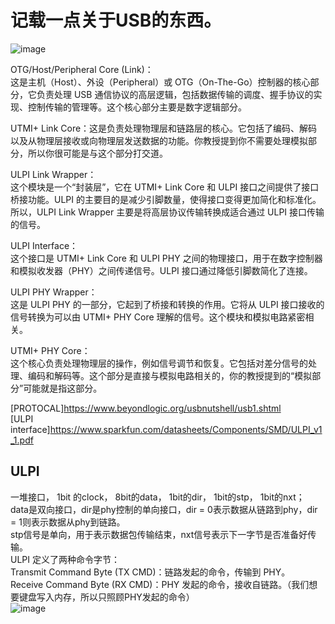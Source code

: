 # 记载一点关于USB的东西。
![image](https://github.com/user-attachments/assets/a61b4da1-8b0a-497c-afb1-5008269e76c1)   

OTG/Host/Peripheral Core (Link)：    
这是主机（Host）、外设（Peripheral）或 OTG（On-The-Go）控制器的核心部分，它负责处理 USB 通信协议的高层逻辑，包括数据传输的调度、握手协议的实现、控制传输的管理等。这个核心部分主要是数字逻辑部分。

UTMI+ Link Core：这是负责处理物理层和链路层的核心。它包括了编码、解码以及从物理层接收或向物理层发送数据的功能。你教授提到你不需要处理模拟部分，所以你很可能是与这个部分打交道。

ULPI Link Wrapper：     
这个模块是一个“封装层”，它在 UTMI+ Link Core 和 ULPI 接口之间提供了接口桥接功能。ULPI 的主要目的是减少引脚数量，使得接口变得更加简化和标准化。所以，ULPI Link Wrapper 主要是将高层协议传输转换成适合通过 ULPI 接口传输的信号。

ULPI Interface：    
这个接口是 UTMI+ Link Core 和 ULPI PHY 之间的物理接口，用于在数字控制器和模拟收发器（PHY）之间传递信号。ULPI 接口通过降低引脚数简化了连接。   

ULPI PHY Wrapper：   
这是 ULPI PHY 的一部分，它起到了桥接和转换的作用。它将从 ULPI 接口接收的信号转换为可以由 UTMI+ PHY Core 理解的信号。这个模块和模拟电路紧密相关。   

UTMI+ PHY Core：   
这个核心负责处理物理层的操作，例如信号调节和恢复。它包括对差分信号的处理、编码和解码等。这个部分是直接与模拟电路相关的，你的教授提到的“模拟部分”可能就是指这部分。   


[PROTOCAL]https://www.beyondlogic.org/usbnutshell/usb1.shtml    
[ULPI interface]https://www.sparkfun.com/datasheets/Components/SMD/ULPI_v1_1.pdf

## ULPI
一堆接口， 1bit 的clock， 8bit的data， 1bit的dir， 1bit的stp， 1bit的nxt；      
data是双向接口，dir是phy控制的单向接口，dir = 0表示数据从链路到phy，dir = 1则表示数据从phy到链路。     
stp信号是单向，用于表示数据包传输结束，nxt信号表示下一字节是否准备好传输。   
ULPI 定义了两种命令字节：    
Transmit Command Byte (TX CMD)：链路发起的命令，传输到 PHY。   
Receive Command Byte (RX CMD)：PHY 发起的命令，接收自链路。（我们想要键盘写入内存，所以只照顾PHY发起的命令）    
![image](https://github.com/user-attachments/assets/db15a330-d7d0-4d6d-be82-fe734e86a01a)     

